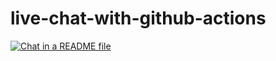 # live-chat-with-github-actions


[![Chat in a README file](https://raw.githubusercontent.com/GitGinocchio/live-chat-with-github-actions/main/chat-v1.svg)](https://raw.githubusercontent.com/GitGinocchio/live-chat-with-github-actions/main/chat-v1.svg)
